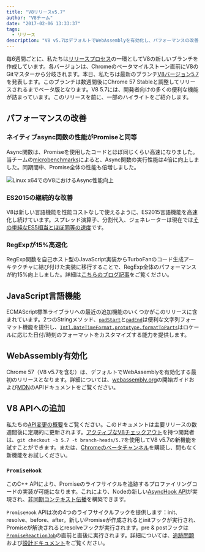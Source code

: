 ```yaml
---
title: "V8リリースv5.7"
author: "V8チーム"
date: "2017-02-06 13:33:37"
tags: 
  - リリース
description: "V8 v5.7はデフォルトでWebAssemblyを有効化し、パフォーマンスの改善とECMAScript言語機能のサポートを強化しています。"
---
```

毎6週間ごとに、私たちは[リリースプロセス](/docs/release-process)の一環としてV8の新しいブランチを作成しています。各バージョンは、Chromeのベータマイルストーン直前にV8のGitマスターから分岐されます。本日、私たちは最新のブランチ[V8バージョン5.7](https://chromium.googlesource.com/v8/v8.git/+log/branch-heads/5.7)を発表します。このブランチは数週間後にChrome 57 Stableと調整してリリースされるまでベータ版となります。V8 5.7には、開発者向けの多くの便利な機能が詰まっています。このリリースを前に、一部のハイライトをご紹介します。

<!--truncate-->
## パフォーマンスの改善

### ネイティブasync関数の性能がPromiseと同等

Async関数は、Promiseを使用したコードとほぼ同じくらい高速になりました。当チームの[microbenchmarks](https://codereview.chromium.org/2577393002)によると、Async関数の実行性能は4倍に向上しました。同期間中、Promise全体の性能も倍増しました。

![Linux x64でのV8におけるAsync性能向上](/_img/v8-release-57/async.png)

### ES2015の継続的な改善

V8は新しい言語機能を性能コストなしで使えるように、ES2015言語機能を高速化し続けています。スプレッド演算子、分割代入、ジェネレーターは現在では[その単純なES5相当とほぼ同等の速度](https://fhinkel.github.io/six-speed/)です。

### RegExpが15%高速化

RegExp関数を自己ホスト型のJavaScript実装からTurboFanのコード生成アーキテクチャに結び付けた実装に移行することで、RegExp全体のパフォーマンスが約15%向上しました。詳細は[こちらのブログ記事](/blog/speeding-up-regular-expressions)をご覧ください。

## JavaScript言語機能

ECMAScript標準ライブラリへの最近の追加機能のいくつかがこのリリースに含まれています。2つのStringメソッド、[`padStart`](https://developer.mozilla.org/ja/docs/Web/JavaScript/Reference/Global_Objects/String/padStart)と[`padEnd`](https://developer.mozilla.org/ja/docs/Web/JavaScript/Reference/Global_Objects/String/padEnd)は便利な文字列フォーマット機能を提供し、[`Intl.DateTimeFormat.prototype.formatToParts`](https://developer.mozilla.org/ja/docs/Web/JavaScript/Reference/Global_Objects/DateTimeFormat/formatToParts)はロケールに応じた日付/時刻のフォーマットをカスタマイズする能力を提供します。

## WebAssembly有効化

Chrome 57（V8 v5.7を含む）は、デフォルトでWebAssemblyを有効化する最初のリリースとなります。詳細については、[webassembly.org](http://webassembly.org/)の開始ガイドおよび[MDN](https://developer.mozilla.org/ja/docs/WebAssembly/API)のAPIドキュメントをご覧ください。

## V8 APIへの追加

私たちの[API変更の概要](https://docs.google.com/document/d/1g8JFi8T_oAE_7uAri7Njtig7fKaPDfotU6huOa1alds/edit)をご覧ください。このドキュメントは主要リリースの数週間後に定期的に更新されます。[アクティブなV8チェックアウト](/docs/source-code#using-git)を持つ開発者は、`git checkout -b 5.7 -t branch-heads/5.7`を使用してV8 v5.7の新機能を試すことができます。または、[Chromeのベータチャンネル](https://www.google.com/chrome/browser/beta.html)を購読し、間もなく新機能をお試しください。

### `PromiseHook`

このC++ APIにより、Promiseのライフサイクルを追跡するプロファイリングコードの実装が可能になります。これにより、Nodeの新しい[AsyncHook API](https://github.com/nodejs/node-eps/pull/18)が実現され、[非同期コンテキスト伝播](https://docs.google.com/document/d/1tlQ0R6wQFGqCS5KeIw0ddoLbaSYx6aU7vyXOkv-wvlM/edit#)を構築できます。

`PromiseHook` APIは次の4つのライフサイクルフックを提供します：init、resolve、before、after。新しいPromiseが作成されるとinitフックが実行され、Promiseが解決されるとresolveフックが実行されます。pre & postフックは[`PromiseReactionJob`](https://tc39.es/ecma262/#sec-promisereactionjob)の直前と直後に実行されます。詳細については、[追跡問題](https://bugs.chromium.org/p/v8/issues/detail?id=4643)および[設計ドキュメント](https://docs.google.com/document/d/1rda3yKGHimKIhg5YeoAmCOtyURgsbTH_qaYR79FELlk/edit)をご覧ください。
